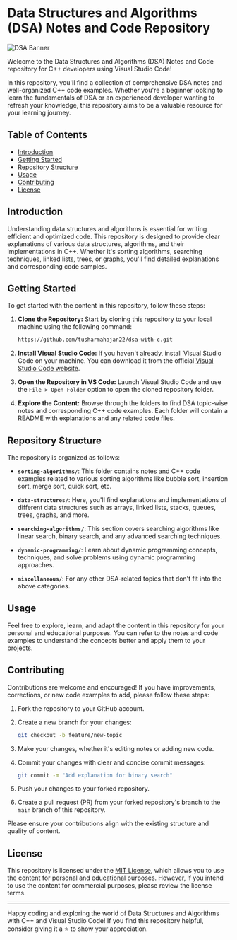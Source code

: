 # Data Structures and Algorithms (DSA) Notes and Code Repository

![DSA Banner](dsa_banner.png)

Welcome to the Data Structures and Algorithms (DSA) Notes and Code repository for C++ developers using Visual Studio Code!

In this repository, you'll find a collection of comprehensive DSA notes and well-organized C++ code examples. Whether you're a beginner looking to learn the fundamentals of DSA or an experienced developer wanting to refresh your knowledge, this repository aims to be a valuable resource for your learning journey.

## Table of Contents

- [Introduction](#introduction)
- [Getting Started](#getting-started)
- [Repository Structure](#repository-structure)
- [Usage](#usage)
- [Contributing](#contributing)
- [License](#license)

## Introduction

Understanding data structures and algorithms is essential for writing efficient and optimized code. This repository is designed to provide clear explanations of various data structures, algorithms, and their implementations in C++. Whether it's sorting algorithms, searching techniques, linked lists, trees, or graphs, you'll find detailed explanations and corresponding code samples.

## Getting Started

To get started with the content in this repository, follow these steps:

1. **Clone the Repository:** Start by cloning this repository to your local machine using the following command:
   ```bash
   https://github.com/tusharmahajan22/dsa-with-c.git
   ```

2. **Install Visual Studio Code:** If you haven't already, install Visual Studio Code on your machine. You can download it from the official [Visual Studio Code website](https://code.visualstudio.com/).

3. **Open the Repository in VS Code:** Launch Visual Studio Code and use the `File > Open Folder` option to open the cloned repository folder.

4. **Explore the Content:** Browse through the folders to find DSA topic-wise notes and corresponding C++ code examples. Each folder will contain a README with explanations and any related code files.

## Repository Structure

The repository is organized as follows:

- **`sorting-algorithms/`**: This folder contains notes and C++ code examples related to various sorting algorithms like bubble sort, insertion sort, merge sort, quick sort, etc.

- **`data-structures/`**: Here, you'll find explanations and implementations of different data structures such as arrays, linked lists, stacks, queues, trees, graphs, and more.

- **`searching-algorithms/`**: This section covers searching algorithms like linear search, binary search, and any advanced searching techniques.

- **`dynamic-programming/`**: Learn about dynamic programming concepts, techniques, and solve problems using dynamic programming approaches.

- **`miscellaneous/`**: For any other DSA-related topics that don't fit into the above categories.

## Usage

Feel free to explore, learn, and adapt the content in this repository for your personal and educational purposes. You can refer to the notes and code examples to understand the concepts better and apply them to your projects.

## Contributing

Contributions are welcome and encouraged! If you have improvements, corrections, or new code examples to add, please follow these steps:

1. Fork the repository to your GitHub account.

2. Create a new branch for your changes:
   ```bash
   git checkout -b feature/new-topic
   ```

3. Make your changes, whether it's editing notes or adding new code.

4. Commit your changes with clear and concise commit messages:
   ```bash
   git commit -m "Add explanation for binary search"
   ```

5. Push your changes to your forked repository.

6. Create a pull request (PR) from your forked repository's branch to the `main` branch of this repository.

Please ensure your contributions align with the existing structure and quality of content.

## License

This repository is licensed under the [MIT License](LICENSE), which allows you to use the content for personal and educational purposes. However, if you intend to use the content for commercial purposes, please review the license terms.

---

Happy coding and exploring the world of Data Structures and Algorithms with C++ and Visual Studio Code! If you find this repository helpful, consider giving it a ⭐ to show your appreciation.
